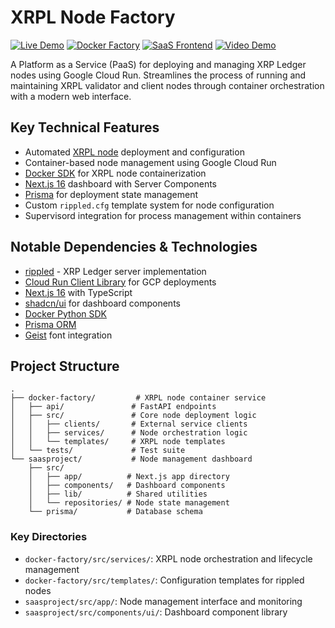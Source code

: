 # XRPL Node Factory

[![Live Demo](https://img.shields.io/badge/demo-online-green.svg)](https://xrplatform.vercel.app)
[![Docker Factory](https://img.shields.io/badge/github-docker--factory-blue.svg)](https://github.com/otaviootavio/docker-factory)
[![SaaS Frontend](https://img.shields.io/badge/github-saas--project-blue.svg)](https://github.com/senderro/saasproject)
[![Video Demo](https://img.shields.io/badge/video-demo-red.svg)](https://utfs.io/f/TCbmfIvnltRWAX1QnlU9UcTgfeSo4V31WOZyEpnjK5vLzBkR)

A Platform as a Service (PaaS) for deploying and managing XRP Ledger nodes using Google Cloud Run. Streamlines the process of running and maintaining XRPL validator and client nodes through container orchestration with a modern web interface.

## Key Technical Features

- Automated [XRPL node](https://xrpl.org/run-a-rippled-validator.html) deployment and configuration
- Container-based node management using Google Cloud Run
- [Docker SDK](https://docker-py.readthedocs.io/) for XRPL node containerization
- [Next.js 16](https://nextjs.org/blog/next-16) dashboard with Server Components
- [Prisma](https://www.prisma.io/) for deployment state management
- Custom `rippled.cfg` template system for node configuration
- Supervisord integration for process management within containers

## Notable Dependencies & Technologies

- [rippled](https://github.com/XRPLF/rippled) - XRP Ledger server implementation
- [Cloud Run Client Library](https://googleapis.dev/python/run/latest/index.html) for GCP deployments
- [Next.js 16](https://nextjs.org/) with TypeScript
- [shadcn/ui](https://ui.shadcn.com/) for dashboard components
- [Docker Python SDK](https://docker-py.readthedocs.io/)
- [Prisma ORM](https://www.prisma.io/)
- [Geist](https://vercel.com/font) font integration

## Project Structure
```
.
├── docker-factory/         # XRPL node container service
│   ├── api/               # FastAPI endpoints
│   ├── src/               # Core node deployment logic
│   │   ├── clients/       # External service clients
│   │   ├── services/      # Node orchestration logic
│   │   └── templates/     # XRPL node templates
│   └── tests/             # Test suite
└── saasproject/           # Node management dashboard
    ├── src/
    │   ├── app/          # Next.js app directory
    │   ├── components/   # Dashboard components
    │   ├── lib/          # Shared utilities
    │   └── repositories/ # Node state management
    └── prisma/           # Database schema
```

### Key Directories

- `docker-factory/src/services/`: XRPL node orchestration and lifecycle management
- `docker-factory/src/templates/`: Configuration templates for rippled nodes
- `saasproject/src/app/`: Node management interface and monitoring
- `saasproject/src/components/ui/`: Dashboard component library